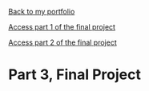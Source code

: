 [Back to my portfolio](/README.md)

[Access part 1 of the final project](/final_project_part1.md)

[Access part 2 of the final project](/final_project_part2.md)


# Part 3, Final Project
